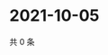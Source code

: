 # 2021-10-05

共 0 条

<!-- BEGIN WEIBO -->
<!-- 最后更新时间 Tue Oct 05 2021 08:30:42 GMT+0800 (China Standard Time) -->

<!-- END WEIBO -->
